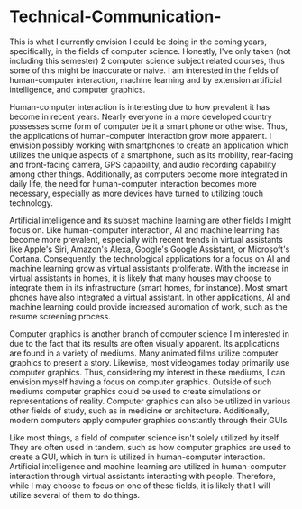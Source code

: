 # Technical-Communication-
This is what I currently envision I could be doing in the coming years, specifically, in the fields of computer science. Honestly, I've only taken (not including this semester) 2 computer science subject related courses, thus some of this might be inaccurate or naive.
I am interested in the fields of human-computer interaction, machine learning and by extension artificial intelligence, and computer graphics.

Human-computer interaction is interesting due to how prevalent it has become in recent years. Nearly everyone in a more developed country possesses some form of computer be it a smart phone or otherwise. Thus, the applications of human-computer interaction grow more apparent. I envision possibly working with smartphones to create an application which utilizes the unique aspects of a smartphone, such as its mobility, rear-facing and front-facing camera, GPS capability, and audio recording capability among other things. Additionally, as computers become more integrated in daily life, the need for human-computer interaction becomes more necessary, especially as more devices have turned to utilizing touch technology.

Artificial intelligence and its subset machine learning are other fields I might focus on. Like human-computer interaction, AI and machine learning has become more prevalent, especially with recent trends in virtual assistants like Apple's Siri, Amazon's Alexa, Google's Google Assistant, or Microsoft's Cortana. Consequently, the technological applications for a focus on AI and machine learning grow as virtual assistants proliferate. With the increase in virtual assistants in homes, it is likely that many houses may choose to integrate them in its infrastructure (smart homes, for instance). Most smart phones have also integrated a virtual assistant. In other applications, AI and machine learning could provide increased automation of work, such as the resume screening process.

Computer graphics is another branch of computer science I'm interested in due to the fact that its results are often visually apparent. Its applications are found in a variety of mediums. Many animated films utilize computer graphics to present a story. Likewise, most videogames today primarily use computer graphics. Thus, considering my interest in these mediums, I can envision myself having a focus on computer graphics. Outside of such mediums computer graphics could be used to create simulations or representations of reality. Computer graphics can also be utilized in various other fields of study, such as in medicine or architecture. Additionally, modern computers apply computer graphics constantly through their GUIs. 

Like most things, a field of computer science isn't solely utilized by itself. They are often used in tandem, such as how computer graphics are used to create a GUI, which in turn is utilized in human-computer interaction. Artificial intelligence and machine learning are utilized in human-computer interaction through virtual assistants interacting with people. Therefore, while I may choose to focus on one of these fields, it is likely that I will utilize several of them to do things.

